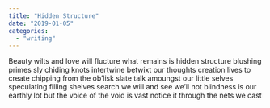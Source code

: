 ```yaml
---
title: "Hidden Structure"
date: "2019-01-05"
categories: 
  - "writing"
---
```


Beauty wilts and love will flucture 
what remains is hidden structure
blushing primes sly chiding knots 
intertwine betwixt our thoughts
creation lives to create 
chipping from the ob’lisk slate
talk amoungst our little selves 
speculating filling shelves
search we will and see we’ll not 
blindness is our earthly lot
but the voice of the void is vast 
notice it through the nets we cast

